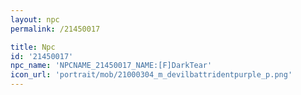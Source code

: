 ```yaml
---
layout: npc
permalink: /21450017

title: Npc
id: '21450017'
npc_name: 'NPCNAME_21450017_NAME:[F]DarkTear'
icon_url: 'portrait/mob/21000304_m_devilbattridentpurple_p.png'
---
```

